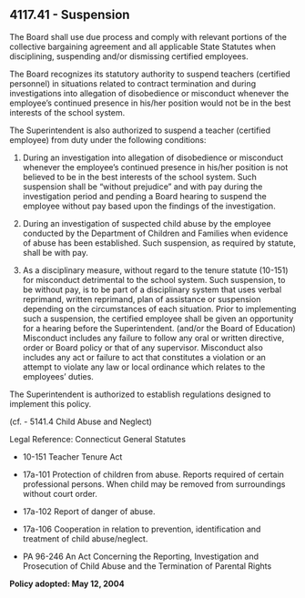 ## 4117.41 - Suspension

The Board shall use due process and comply with relevant portions of the collective bargaining agreement and all applicable State Statutes when disciplining, suspending and/or dismissing certified employees.

The Board recognizes its statutory authority to suspend teachers (certified personnel) in situations related to contract termination and during investigations into allegation of disobedience or misconduct whenever the employee’s continued presence in his/her position would not be in the best interests of the school system.

The Superintendent is also authorized to suspend a teacher (certified employee) from duty under the following conditions:

1.  During an investigation into allegation of disobedience or misconduct whenever the employee’s continued presence in his/her position is not believed to be in the best interests of the school system.  Such suspension shall be “without prejudice” and with pay during the investigation period and pending a Board hearing to suspend the employee without pay based upon the findings of the investigation.

2.  During an investigation of suspected child abuse by the employee conducted by the Department of Children and Families when evidence of abuse has been established.  Such suspension, as required by statute, shall be with pay.

3.  As a disciplinary measure, without regard to the tenure statute (10-151) for misconduct detrimental to the school system.  Such suspension, to be without pay, is to be part of a disciplinary system that uses verbal reprimand, written reprimand, plan of assistance or suspension depending on the circumstances of each situation.  Prior to implementing such a suspension, the certified employee shall be given an opportunity for a hearing before the Superintendent. (and/or the Board of Education)  Misconduct includes any failure to follow any oral or written directive, order or Board policy or that of any supervisor.  Misconduct also includes any act or failure to act that constitutes a violation or an attempt to violate any law or local ordinance which relates to the employees’ duties.

The Superintendent is authorized to establish regulations designed to implement this policy.

(cf. - 5141.4  Child Abuse and Neglect)

Legal Reference:   Connecticut General Statutes

* 10-151 Teacher Tenure Act

* 17a-101 Protection of children from abuse. Reports required of certain professional persons. When child may be removed from surroundings without court order.

* 17a-102  Report of danger of abuse.

* 17a-106 Cooperation in relation to prevention, identification and treatment of child abuse/neglect.

* PA 96-246 An Act Concerning the Reporting, Investigation and Prosecution of Child Abuse and the Termination of Parental Rights

**Policy adopted:   May 12, 2004**

